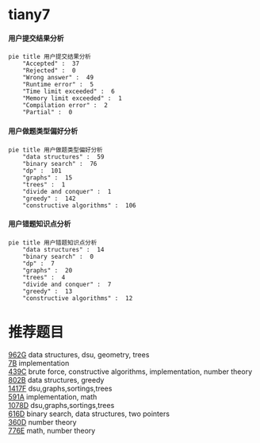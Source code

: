 # tiany7

<!-- tabs:start -->



#### **用户提交结果分析**

```mermaid
pie title 用户提交结果分析
    "Accepted" :  37
    "Rejected" :  0
    "Wrong answer" :  49
    "Runtime error" :  5
    "Time limit exceeded" :  6
    "Memory limit exceeded" :  1
    "Compilation error" :  2
    "Partial" :  0
```

#### **用户做题类型偏好分析**

```mermaid
pie title 用户做题类型偏好分析
    "data structures" :  59
    "binary search" :  76
    "dp" :  101
    "graphs" :  15
    "trees" :  1
    "divide and conquer" :  1
    "greedy" :  142
    "constructive algorithms" :  106
```
#### **用户错题知识点分析**

```mermaid
pie title 用户错题知识点分析
    "data structures" :  14
    "binary search" :  0
    "dp" :  7
    "graphs" :  20
    "trees" :  4
    "divide and conquer" :  7
    "greedy" :  13
    "constructive algorithms" :  12
```



<!-- tabs:end -->
# 推荐题目
[962G](https://codeforces.com/contest/962/problem/G)		data structures,
                        dsu,
                        geometry,
                        trees		  
[7B](https://codeforces.com/contest/7/problem/B)		implementation		  
[439C](https://codeforces.com/contest/439/problem/C)		brute force,
                        constructive algorithms,
                        implementation,
                        number theory		  
[802B](https://codeforces.com/contest/802/problem/B)		data structures,
                        greedy		  
[1417F](https://codeforces.com/contest/1417/problem/F)		dsu,graphs,sortings,trees		  
[591A](https://codeforces.com/contest/591/problem/A)		implementation,
                        math		  
[1078D](https://codeforces.com/contest/1078/problem/D)		dsu,graphs,sortings,trees		  
[616D](https://codeforces.com/contest/616/problem/D)		binary search,
                        data structures,
                        two pointers		  
[360D](https://codeforces.com/contest/360/problem/D)		number theory		  
[776E](https://codeforces.com/contest/776/problem/E)		math,
                        number theory		  
